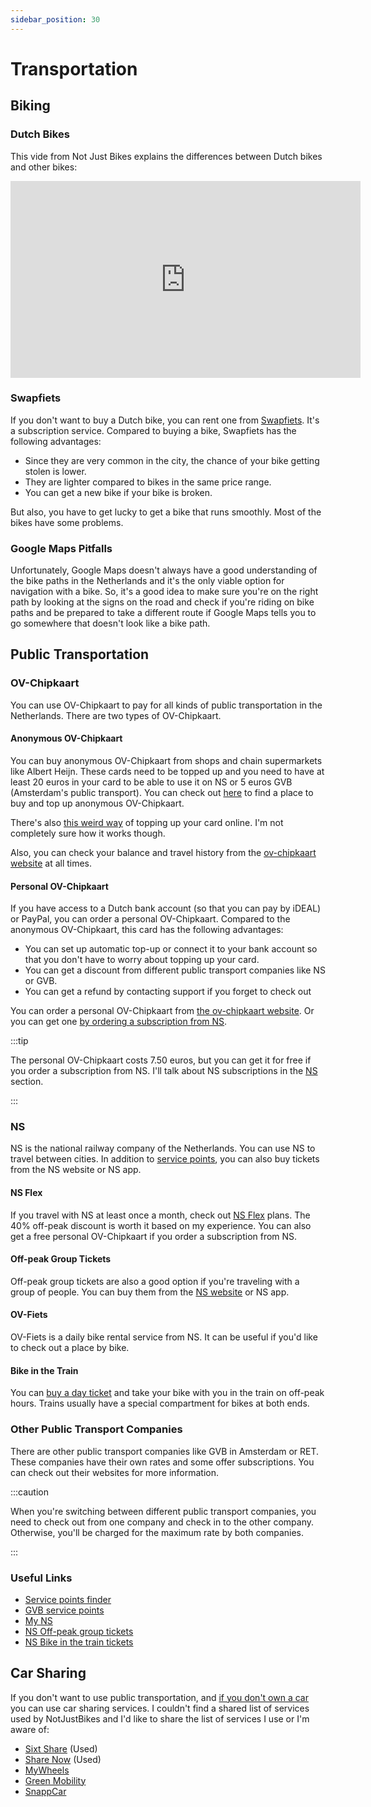 ```yaml
---
sidebar_position: 30
---
```


# Transportation

## Biking

### Dutch Bikes

This vide from Not Just Bikes explains the differences between Dutch bikes and other bikes:

<iframe width="560" height="315" src="https://www.youtube.com/embed/aESqrP3hfi8" title="YouTube video player" frameborder="0" allow="accelerometer; autoplay; clipboard-write; encrypted-media; gyroscope; picture-in-picture; web-share" allowfullscreen></iframe>

### Swapfiets

If you don't want to buy a Dutch bike, you can rent one from [Swapfiets][swapfiets]. It's a subscription service. Compared to buying a bike, Swapfiets has the following advantages:

- Since they are very common in the city, the chance of your bike getting stolen is lower.
- They are lighter compared to bikes in the same price range.
- You can get a new bike if your bike is broken.

But also, you have to get lucky to get a bike that runs smoothly. Most of the bikes have some problems.

### Google Maps Pitfalls

Unfortunately, Google Maps doesn't always have a good understanding of the bike paths in the Netherlands and it's the only viable option for navigation with a bike. So, it's a good idea to make sure you're on the right path by looking at the signs on the road and check if you're riding on bike paths and be prepared to take a different route if Google Maps tells you to go somewhere that doesn't look like a bike path.

## Public Transportation

### OV-Chipkaart

You can use OV-Chipkaart to pay for all kinds of public transportation in the Netherlands. There are two types of OV-Chipkaart.

#### Anonymous OV-Chipkaart

You can buy anonymous OV-Chipkaart from shops and chain supermarkets like Albert Heijn. These cards need to be topped up and you need to have at least 20 euros in your card to be able to use it on NS or 5 euros GVB (Amsterdam's public transport). You can check out [here][service-points-finder] to find a place to buy and top up anonymous OV-Chipkaart.

There's also [this weird way][ov-chipkaart-order-credit] of topping up your card online. I'm not completely sure how it works though.

Also, you can check your balance and travel history from the [ov-chipkaart website][ov-chipkaart] at all times.

#### Personal OV-Chipkaart

If you have access to a Dutch bank account (so that you can pay by iDEAL) or PayPal, you can order a personal OV-Chipkaart. Compared to the anonymous OV-Chipkaart, this card has the following advantages:

- You can set up automatic top-up or connect it to your bank account so that you don't have to worry about topping up your card.
- You can get a discount from different public transport companies like NS or GVB.
- You can get a refund by contacting support if you forget to check out

You can order a personal OV-Chipkaart from [the ov-chipkaart website][ov-chipkaart]. Or you can get one [by ordering a subscription from NS][ns-flex].

:::tip

The personal OV-Chipkaart costs 7.50 euros, but you can get it for free if you order a subscription from NS. I'll talk about NS subscriptions in the [NS](#ns) section.

:::

### NS

NS is the national railway company of the Netherlands. You can use NS to travel between cities. In addition to [service points][service-points-finder], you can also buy tickets from the NS website or NS app.

#### NS Flex

If you travel with NS at least once a month, check out [NS Flex][ns-flex] plans. The 40% off-peak discount is worth it based on my experience. You can also get a free personal OV-Chipkaart if you order a subscription from NS.

#### Off-peak Group Tickets

Off-peak group tickets are also a good option if you're traveling with a group of people. You can buy them from the [NS website][ns-offpeak-ticket] or NS app.

#### OV-Fiets

OV-Fiets is a daily bike rental service from NS. It can be useful if you'd like to check out a place by bike.

#### Bike in the Train

You can [buy a day ticket][ns-bike-in-train-ticket] and take your bike with you in the train on off-peak hours. Trains usually have a special compartment for bikes at both ends.

### Other Public Transport Companies

There are other public transport companies like GVB in Amsterdam or RET. These companies have their own rates and some offer subscriptions. You can check out their websites for more information.

:::caution

When you're switching between different public transport companies, you need to check out from one company and check in to the other company. Otherwise, you'll be charged for the maximum rate by both companies.

:::

### Useful Links

- [Service points finder][service-points-finder]
- [GVB service points][gvb-service-points]
- [My NS][my-ns]
- [NS Off-peak group tickets][ns-offpeak-ticket]
- [NS Bike in the train tickets][ns-bike-in-train-ticket]

## Car Sharing

If you don't want to use public transportation, and [if you don't own a car](https://youtu.be/OObwqreAJ48) you can use car sharing services. I couldn't find a shared list of services used by NotJustBikes and I'd like to share the list of services I use or I'm aware of:

- [Sixt Share][sixt-share] (Used)
- [Share Now][share-now] (Used)
- [MyWheels][mywheels]
- [Green Mobility][green-mobility]
- [SnappCar][snappcar]


[swapfiets]: https://swapfiets.nl/en/
[service-points-finder]: https://www.ov-chipkaart.nl/en/service-points-finder
[ov-chipkaart-order-credit]: https://www.ov-chipkaart.nl/en/order-credit
[gvb-service-points]: https://reisinfo.gvb.nl/en/lagen/oplaadpunten/gvb-servicepunt
[ov-chipkaart]: https://www.ov-chipkaart.nl/en/
[ns-flex]: https://www.ns.nl/en/nsflex/webshop#/abonnementen/lijst
[my-ns]: https://www.ns.nl/en/mijnns
[ns-offpeak-ticket]: https://www.ns.nl/producten/en/meest-gekocht/p/groepsticket-daluren
[ns-bike-in-train-ticket]: https://www.ns.nl/producten/onbeperkt-reizen/p/fietskaart-dal
[sixt-share]: https://www.sixt.nl/sixt-share/
[share-now]: https://www.share-now.com/nl/en/
[mywheels]: https://mywheels.nl/
[green-mobility]: https://greenmobility.com/
[snappcar]: https://www.snappcar.nl/
